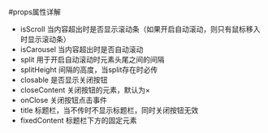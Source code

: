 #props属性详解
* isScroll 当内容超出时是否显示滚动条（如果开启自动滚动，则只有鼠标移入时显示滚动条）
* isCarousel 当内容超出时是否自动滚动
* split 用于开启自动滚动时元素头尾之间的间隔
* splitHeight 间隔的高度，当split存在时必传
* closable 是否显示关闭按钮
* closeContent 关闭按钮的元素，默认为×
* onClose 关闭按钮点击事件
* title 标题栏，当不传时不显示标题栏，同时关闭按钮无效
* fixedContent 标题栏下方的固定元素
